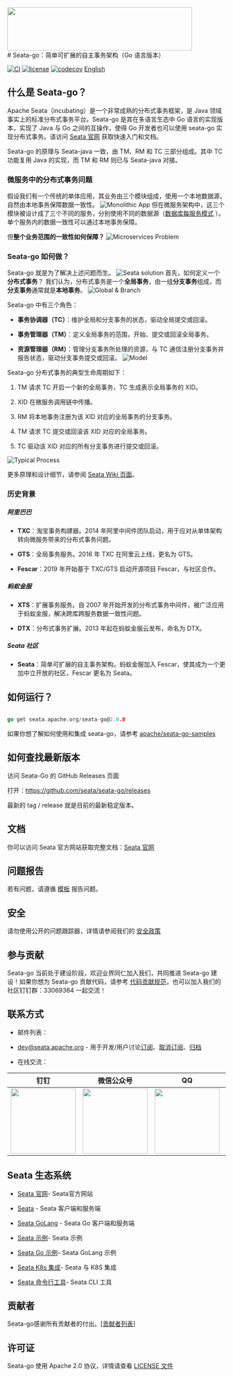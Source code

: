 <!--  
    Licensed to the Apache Software Foundation (ASF) under one or more  
    contributor license agreements.  See the NOTICE file distributed with  
    this work for additional information regarding copyright ownership.  
    The ASF licenses this file to You under the Apache License, Version 2.0  
    (the "License"); you may not use this file except in compliance with  
    the License.  You may obtain a copy of the License at  

    http://www.apache.org/licenses/LICENSE-2.0  
      
    Unless required by applicable law or agreed to in writing, software  
    distributed under the License is distributed on an "AS IS" BASIS,  
    WITHOUT WARRANTIES OR CONDITIONS OF ANY KIND, either express or implied.  
    See the License for the specific language governing permissions and  
    limitations under the License.  
-->
<div style="align: center">

<img src="https://img.alicdn.com/imgextra/i1/O1CN011z0JfQ2723QgDiWuH_!!6000000007738-2-tps-1497-401.png" height="100" width="426"/>

</div>
# Seata-go：简单可扩展的自主事务架构（Go 语言版本）

[![CI](https://github.com/apache/incubator-seata-go/actions/workflows/build.yml/badge.svg)](https://github.com/apache/incubator-seata-go/actions/workflows/build.yml)  [![license](https://img.shields.io/github/license/apache/incubator-seata-go.svg)](https://www.apache.org/licenses/LICENSE-2.0.html) [![codecov](https://codecov.io/gh/apache/incubator-seata-go/branch/master/graph/badge.svg)](https://codecov.io/gh/apache/incubator-seata-go) [English](./README.md)

## 什么是 Seata-go？

Apache Seata（incubating）是一个非常成熟的分布式事务框架，是 Java 领域事实上的标准分布式事务平台。Seata-go 是其在多语言生态中
Go 语言的实现版本，实现了 Java 与 Go 之间的互操作，使得 Go 开发者也可以使用 seata-go
实现分布式事务。请访问 [Seata 官网](https://seata.apache.org/) 获取快速入门和文档。

Seata-go 的原理与 Seata-java 一致，由 TM、RM 和 TC 三部分组成。其中 TC 功能复用 Java 的实现，而 TM 和 RM 则已与 Seata-java
对接。

### 微服务中的分布式事务问题

假设我们有一个传统的单体应用，其业务由三个模块组成，使用一个本地数据源，自然由本地事务保障数据一致性。
![Monolithic App](https://img.alicdn.com/imgextra/i3/O1CN01FTtjyG1H4vvVh1sNY_!!6000000000705-0-tps-1106-678.jpg)
但在微服务架构中，这三个模块被设计成了三个不同的服务，分别使用不同的数据源（[数据库每服务模式](http://microservices.io/patterns/data/database-per-service.html)
）。单个服务内的数据一致性可以通过本地事务保障。

但**整个业务范围的一致性如何保障？**
![Microservices Problem](https://img.alicdn.com/imgextra/i1/O1CN01DXkc3o1te9mnJcHOr_!!6000000005926-0-tps-1268-804.jpg)

### Seata-go 如何做？

Seata-go 就是为了解决上述问题而生。
![Seata solution](https://img.alicdn.com/imgextra/i1/O1CN01FheliH1k5VHIRob3p_!!6000000004632-0-tps-1534-908.jpg)
首先，如何定义一个**分布式事务**？
我们认为，分布式事务是一个**全局事务**，由一组**分支事务**组成，而**分支事务**通常就是**本地事务**。
![Global & Branch](https://cdn.nlark.com/lark/0/2018/png/18862/1545015454979-a18e16f6-ed41-44f1-9c7a-bd82c4d5ff99.png)

Seata-go 中有三个角色：

- **事务协调器（TC）**：维护全局和分支事务的状态，驱动全局提交或回滚。

- **事务管理器（TM）**：定义全局事务的范围，开始、提交或回滚全局事务。

- **资源管理器（RM）**：管理分支事务所处理的资源，与 TC 通信注册分支事务并报告状态，驱动分支事务提交或回滚。
  ![Model](https://cdn.nlark.com/lark/0/2018/png/18862/1545013915286-4a90f0df-5fda-41e1-91e0-2aa3d331c035.png)

Seata-go 分布式事务的典型生命周期如下：

1. TM 请求 TC 开启一个新的全局事务，TC 生成表示全局事务的 XID。

2. XID 在微服务调用链中传播。

3. RM 将本地事务注册为该 XID 对应的全局事务的分支事务。

4. TM 请求 TC 提交或回滚该 XID 对应的全局事务。

5. TC 驱动该 XID 对应的所有分支事务进行提交或回滚。

![Typical Process](https://cdn.nlark.com/lark/0/2018/png/18862/1545296917881-26fabeb9-71fa-4f3e-8a7a-fc317d3389f4.png)

更多原理和设计细节，请参阅 [Seata Wiki 页面](https://github.com/apache/incubator-seata/wiki)。

### 历史背景

##### 阿里巴巴

- **TXC**：淘宝事务构建器。2014 年阿里中间件团队启动，用于应对从单体架构转向微服务带来的分布式事务问题。

- **GTS**：全局事务服务。2016 年 TXC 在阿里云上线，更名为 GTS。

- **Fescar**：2019 年开始基于 TXC/GTS 启动开源项目 Fescar，与社区合作。

##### 蚂蚁金服

- **XTS**：扩展事务服务。自 2007 年开始开发的分布式事务中间件，被广泛应用于蚂蚁金服，解决跨库跨服务数据一致性问题。

- **DTX**：分布式事务扩展。2013 年起在蚂蚁金服云发布，命名为 DTX。

##### Seata 社区

- **Seata**：简单可扩展的自主事务架构。蚂蚁金服加入 Fescar，使其成为一个更加中立开放的社区，Fescar 更名为 Seata。

## 如何运行？

```go

go get seata.apache.org/seata-go@2.0.0

```

如果你想了解如何使用和集成
seata-go，请参考 [apache/seata-go-samples](https://github.com/apache/incubator-seata-go-samples)

## 如何查找最新版本

访问 Seata-Go 的 GitHub Releases 页面

打开：https://github.com/seata/seata-go/releases

最新的 tag / release 就是目前的最新稳定版本。

## 文档

你可以访问 Seata 官方网站获取完整文档：[Seata 官网](https://seata.apache.org/zh-cn/docs/overview/what-is-seata)

## 问题报告

若有问题，请遵循 [模板](./.github/ISSUE_TEMPLATE/BUG_REPORT_TEMPLATE.md) 报告问题。

## 安全

请勿使用公开的问题跟踪器，详情请参阅我们的 [安全政策](https://github.com/apache/incubator-seata/blob/2.x/SECURITY.md)

## 参与贡献

Seata-go 当前处于建设阶段，欢迎业界同仁加入我们，共同推进 Seata-go 建设！如果你想为 Seata-go
贡献代码，请参考 [代码贡献规范](./CONTRIBUTING_CN.md)，也可以加入我们的社区钉钉群：33069364 一起交流！

## 联系方式

* 邮件列表：

* dev@seata.apache.org -
用于开发/用户讨论[订阅](mailto:dev-subscribe@seata.apache.org)、[取消订阅](mailto:dev-unsubscribe@seata.apache.org)、[归档](https://lists.apache.org/list.html?dev@seata.apache.org)

* 在线交流：

|                                                             钉钉                                                              |                                                            微信公众号                                                             |                                                          QQ                                                           |                                                        微信助手                                                         |
|:---------------------------------------------------------------------------------------------------------------------------:|:----------------------------------------------------------------------------------------------------------------------------:|:---------------------------------------------------------------------------------------------------------------------:|:-------------------------------------------------------------------------------------------------------------------:|
| <img src="https://seata.apache.org/zh-cn/assets/images/dingtalk-group-67f42c9466fb2268b6927bb16b549d6c.jpg"  width="150" /> | <img src="https://seata.apache.org/zh-cn/assets/images/wechat-official-467d10305f5449e6b2096e65d23a9d02.jpg"  width="150" /> | <img src="https://seata.apache.org/zh-cn/assets/images/qq-group-8d8a89699cdb9ba8818364069475ba96.jpg"  width="150" /> | <img src="https://seata.apache.org/zh-cn/assets/images/wechat-f8a87a96973942b826e32d1aed9bc8d9.jpg"  width="150" /> |

## Seata 生态系统

* [Seata 官网](https://github.com/apache/incubator-seata.github.io)- Seata官方网站

* [Seata](https://github.com/apache/incubator-seata) - Seata 客户端和服务端

* [Seata GoLang](https://github.com/apache/incubator-seata-go) - Seata Go 客户端和服务端

* [Seata 示例](https://github.com/apache/incubator-seata-samples)- Seata 示例

* [Seata Go 示例](https://github.com/apache/incubator-seata-go-samples)- Seata GoLang 示例

* [Seata K8s 集成](https://github.com/apache/incubator-seata-k8s)- Seata 与 K8S 集成

* [Seata 命令行工具](https://github.com/apache/incubator-seata-ctl)- Seata CLI 工具

## 贡献者

Seata-go感谢所有贡献者的付出。[[贡献者列表](https://github.com/apache/incubator-seata-go/graphs/contributors)]

## 许可证

Seata-go 使用 Apache 2.0
协议，详情请查看 [LICENSE 文件](https://github.com/apache/incubator-seata-go/blob/master/LICENSE)
